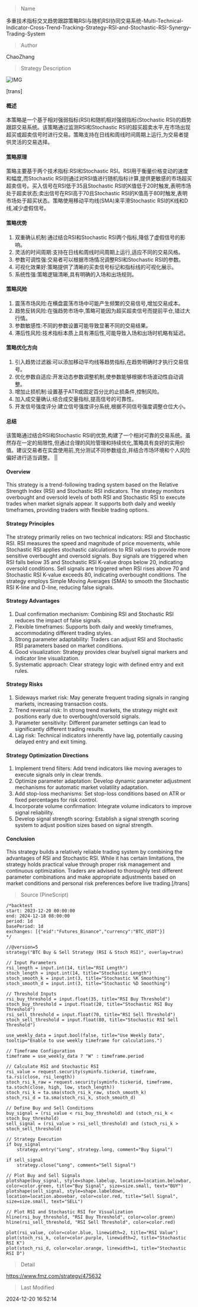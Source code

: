 
> Name

多重技术指标交叉趋势跟踪策略RSI与随机RSI协同交易系统-Multi-Technical-Indicator-Cross-Trend-Tracking-Strategy-RSI-and-Stochastic-RSI-Synergy-Trading-System

> Author

ChaoZhang

> Strategy Description

![IMG](https://www.fmz.com/upload/asset/1c9d6cb5abec8d1fdcb.png)

[trans]
#### 概述
本策略是一个基于相对强弱指标(RSI)和随机相对强弱指标(Stochastic RSI)的趋势跟踪交易系统。该策略通过监测RSI和Stochastic RSI的超买超卖水平,在市场出现超买或超卖信号时进行交易。策略支持在日线和周线时间周期上运行,为交易者提供灵活的交易选择。

#### 策略原理
策略主要基于两个技术指标:RSI和Stochastic RSI。RSI用于衡量价格变动的速度和幅度,而Stochastic RSI则通过对RSI值进行随机指标计算,提供更敏感的市场超买超卖信号。买入信号在RSI低于35且Stochastic RSI的K值低于20时触发,表明市场处于超卖状态;卖出信号在RSI高于70且Stochastic RSI的K值高于80时触发,表明市场处于超买状态。策略使用移动平均线(SMA)来平滑Stochastic RSI的K线和D线,减少虚假信号。

#### 策略优势
1. 双重确认机制:通过结合RSI和Stochastic RSI两个指标,降低了虚假信号的影响。
2. 灵活的时间周期:支持在日线和周线时间周期上运行,适应不同的交易风格。
3. 参数可调性强:交易者可以根据市场情况调整RSI和Stochastic RSI的参数。
4. 可视化效果好:策略提供了清晰的买卖信号标记和指标线的可视化展示。
5. 系统性强:策略逻辑清晰,具有明确的入场和出场规则。

#### 策略风险
1. 震荡市场风险:在横盘震荡市场中可能产生频繁的交易信号,增加交易成本。
2. 趋势反转风险:在强趋势市场中,策略可能因为超买超卖信号而提前平仓,错过大行情。
3. 参数敏感性:不同的参数设置可能导致显著不同的交易结果。
4. 滞后性风险:技术指标本质上具有滞后性,可能导致入场和出场时机略有延迟。

#### 策略优化方向
1. 引入趋势过滤器:可以添加移动平均线等趋势指标,在趋势明确时才执行交易信号。
2. 优化参数自适应:开发动态参数调整机制,使参数能够根据市场波动性自动调整。
3. 增加止损机制:设置基于ATR或固定百分比的止损条件,控制风险。
4. 加入成交量确认:结合成交量指标,提高信号的可靠性。
5. 开发信号强度评分:建立信号强度评分系统,根据不同信号强度调整仓位大小。

#### 总结
该策略通过结合RSI和Stochastic RSI的优势,构建了一个相对可靠的交易系统。虽然存在一定的局限性,但通过合理的风险管理和持续优化,策略具有良好的实用价值。建议交易者在实盘使用前,充分测试不同参数组合,并结合市场环境和个人风险偏好进行适当调整。 || 

#### Overview
This strategy is a trend-following trading system based on the Relative Strength Index (RSI) and Stochastic RSI indicators. The strategy monitors overbought and oversold levels of both RSI and Stochastic RSI to execute trades when market signals appear. It supports both daily and weekly timeframes, providing traders with flexible trading options.

#### Strategy Principles
The strategy primarily relies on two technical indicators: RSI and Stochastic RSI. RSI measures the speed and magnitude of price movements, while Stochastic RSI applies stochastic calculations to RSI values to provide more sensitive overbought and oversold signals. Buy signals are triggered when RSI falls below 35 and Stochastic RSI K-value drops below 20, indicating oversold conditions. Sell signals are triggered when RSI rises above 70 and Stochastic RSI K-value exceeds 80, indicating overbought conditions. The strategy employs Simple Moving Averages (SMA) to smooth the Stochastic RSI K-line and D-line, reducing false signals.

#### Strategy Advantages
1. Dual confirmation mechanism: Combining RSI and Stochastic RSI reduces the impact of false signals.
2. Flexible timeframes: Supports both daily and weekly timeframes, accommodating different trading styles.
3. Strong parameter adaptability: Traders can adjust RSI and Stochastic RSI parameters based on market conditions.
4. Good visualization: Strategy provides clear buy/sell signal markers and indicator line visualization.
5. Systematic approach: Clear strategy logic with defined entry and exit rules.

#### Strategy Risks
1. Sideways market risk: May generate frequent trading signals in ranging markets, increasing transaction costs.
2. Trend reversal risk: In strong trend markets, the strategy might exit positions early due to overbought/oversold signals.
3. Parameter sensitivity: Different parameter settings can lead to significantly different trading results.
4. Lag risk: Technical indicators inherently have lag, potentially causing delayed entry and exit timing.

#### Strategy Optimization Directions
1. Implement trend filters: Add trend indicators like moving averages to execute signals only in clear trends.
2. Optimize parameter adaptation: Develop dynamic parameter adjustment mechanisms for automatic market volatility adaptation.
3. Add stop-loss mechanisms: Set stop-loss conditions based on ATR or fixed percentages for risk control.
4. Incorporate volume confirmation: Integrate volume indicators to improve signal reliability.
5. Develop signal strength scoring: Establish a signal strength scoring system to adjust position sizes based on signal strength.

#### Conclusion
This strategy builds a relatively reliable trading system by combining the advantages of RSI and Stochastic RSI. While it has certain limitations, the strategy holds practical value through proper risk management and continuous optimization. Traders are advised to thoroughly test different parameter combinations and make appropriate adjustments based on market conditions and personal risk preferences before live trading.[/trans]



> Source (PineScript)

``` pinescript
/*backtest
start: 2023-12-20 00:00:00
end: 2024-12-18 08:00:00
period: 1d
basePeriod: 1d
exchanges: [{"eid":"Futures_Binance","currency":"BTC_USDT"}]
*/

//@version=5
strategy("BTC Buy & Sell Strategy (RSI & Stoch RSI)", overlay=true)

// Input Parameters
rsi_length = input.int(14, title="RSI Length")
stoch_length = input.int(14, title="Stochastic Length")
stoch_smooth_k = input.int(3, title="Stochastic %K Smoothing")
stoch_smooth_d = input.int(3, title="Stochastic %D Smoothing")

// Threshold Inputs
rsi_buy_threshold = input.float(35, title="RSI Buy Threshold")
stoch_buy_threshold = input.float(20, title="Stochastic RSI Buy Threshold")
rsi_sell_threshold = input.float(70, title="RSI Sell Threshold")
stoch_sell_threshold = input.float(80, title="Stochastic RSI Sell Threshold")

use_weekly_data = input.bool(false, title="Use Weekly Data", tooltip="Enable to use weekly timeframe for calculations.")

// Timeframe Configuration
timeframe = use_weekly_data ? "W" : timeframe.period

// Calculate RSI and Stochastic RSI
rsi_value = request.security(syminfo.tickerid, timeframe, ta.rsi(close, rsi_length))
stoch_rsi_k_raw = request.security(syminfo.tickerid, timeframe, ta.stoch(close, high, low, stoch_length))
stoch_rsi_k = ta.sma(stoch_rsi_k_raw, stoch_smooth_k)
stoch_rsi_d = ta.sma(stoch_rsi_k, stoch_smooth_d)

// Define Buy and Sell Conditions
buy_signal = (rsi_value < rsi_buy_threshold) and (stoch_rsi_k < stoch_buy_threshold)
sell_signal = (rsi_value > rsi_sell_threshold) and (stoch_rsi_k > stoch_sell_threshold)

// Strategy Execution
if buy_signal
    strategy.entry("Long", strategy.long, comment="Buy Signal")

if sell_signal
    strategy.close("Long", comment="Sell Signal")

// Plot Buy and Sell Signals
plotshape(buy_signal, style=shape.labelup, location=location.belowbar, color=color.green, title="Buy Signal", size=size.small, text="BUY")
plotshape(sell_signal, style=shape.labeldown, location=location.abovebar, color=color.red, title="Sell Signal", size=size.small, text="SELL")

// Plot RSI and Stochastic RSI for Visualization
hline(rsi_buy_threshold, "RSI Buy Threshold", color=color.green)
hline(rsi_sell_threshold, "RSI Sell Threshold", color=color.red)

plot(rsi_value, color=color.blue, linewidth=2, title="RSI Value")
plot(stoch_rsi_k, color=color.purple, linewidth=2, title="Stochastic RSI K")
plot(stoch_rsi_d, color=color.orange, linewidth=1, title="Stochastic RSI D")

```

> Detail

https://www.fmz.com/strategy/475632

> Last Modified

2024-12-20 16:52:14
